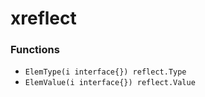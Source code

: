 # xreflect

### Functions

+ `ElemType(i interface{}) reflect.Type`
+ `ElemValue(i interface{}) reflect.Value`
